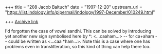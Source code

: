 +++
title = "208 Jacob Baltuch"
date = "1997-12-20"
upstream_url = "https://list.indology.info/pipermail/indology/1997-December/010249.html"

+++
[Archive link](https://list.indology.info/pipermail/indology/1997-December/010249.html)

I'd forgotten the case of vowel sandhi. This can be solved by introducing
yet another new sign symbolised here by *: <...caaham...> -- for ca+aham --
could be written as <...caa *ham...>. Note this is a case where one has
problems even in translitteration, so this kind of thing can help there too.




